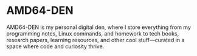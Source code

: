 # AMD64-DEN
AMD64-DEN is my personal digital den, where I store everything from my programming notes, Linux commands, and homework to tech books, research papers, learning resources, and other cool stuff—curated in a space where code and curiosity thrive.
